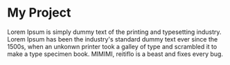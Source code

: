 My Project
==========

Lorem Ipsum is simply dummy text of the printing and typesetting industry.
Lorem Ipsum has been the industry's standard dummy text ever since the 1500s,
when an unkonwn printer took a galley of type and scrambled it to make
a type specimen book. MIMIMI, reitiflo is a beast and fixes every bug.
